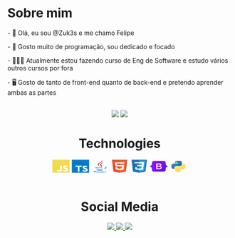 <div>
	<h1>Sobre mim</h1>
	<p>- 👋 Olá, eu sou @Zuk3s e me chamo Felipe</p>
	<p>- 👀 Gosto muito de programação, sou dedicado e focado</p>
	<p>- 👨🏻‍💻 Atualmente estou fazendo curso de Eng de Software e estudo vários outros cursos por fora</p>
	<p>- 🖥️ Gosto de tanto de front-end quanto de back-end e pretendo aprender ambas as partes</p>

</div>
<br>
<div align="center">
	<picture>
  		<source
		    srcset="https://github-readme-stats.vercel.app/api?username=Zuk3s&show_icons=true&theme=dark&icon_color=F2C53D"
		    media="(prefers-color-scheme: dark)"
		/>
		<source
		    srcset="https://github-readme-stats.vercel.app/api?username=Zuk3s&show_icons=true&title_color=000000&icon_color=3E7BAC"
		    media="(prefers-color-scheme: light), (prefers-color-scheme: no-preference)"
		/>
		  <img height="190px" src="https://github-readme-stats.vercel.app/api?username=Zuk3s&show_icons=true" />
	</picture>
	<picture>
  		<source
		    srcset="https://github-readme-stats.vercel.app/api/top-langs/?username=Zuk3s&show_icons=true&theme=dark&size_weight=0&count_weight=1&langs_count=5&layout=donut"
		    media="(prefers-color-scheme: dark)"
		/>
		<source
		    srcset="https://github-readme-stats.vercel.app/api/top-langs/?username=Zuk3s&show_icons=true&size_weight=0&count_weight=1&langs_count=5&layout=donut&title_color=000000"
		    media="(prefers-color-scheme: light), (prefers-color-scheme: no-preference)"
		/>
		  <img height="190px" src="https://github-readme-stats.vercel.app/api/top-langs/?username=Zuk3s&size_weight=0&count_weight=1&langs_count=5&layout=donut"/>
	</picture>
</div>
		
<div align="center">
	<h1> Technologies </h1>
	<img alt="Zuk3s-Js" height="30" width="40" src="https://raw.githubusercontent.com/devicons/devicon/master/icons/javascript/javascript-plain.svg">
	<img alt="Zuk3s-Ts" height="30" width="40" src="https://raw.githubusercontent.com/devicons/devicon/master/icons/typescript/typescript-original.svg">
	<img alt="Zuk3s-Java" height="30" width="40" src="https://raw.githubusercontent.com/devicons/devicon/master/icons/java/java-original.svg">
	<img alt="Zuk3s-HTML" height="30" width="40" src="https://raw.githubusercontent.com/devicons/devicon/master/icons/html5/html5-original.svg">
	<img alt="Zuk3s-CSS" height="30" width="40" src="https://raw.githubusercontent.com/devicons/devicon/master/icons/css3/css3-original.svg">
	<img alt="Zuk3s-CSS" height="30" width="40" src="https://raw.githubusercontent.com/devicons/devicon/master/icons/bootstrap/bootstrap-original.svg">
	<img alt="Zuk3s-Python" height="30" width="40" src="https://raw.githubusercontent.com/devicons/devicon/master/icons/python/python-original.svg">
</div>

<br>

<div align="center">
	<h1> Social Media </h1>
	<a href="https://www.instagram.com/felipe_mac14" target="_blank">
		<img src="https://img.shields.io/badge/-Instagram-%23E4405F?style=for-the-badge&logo=instagram&logoColor=white" target="_blank">
	</a>
	<a href="mailto:felipe.macedo2908@gmail.com">
		<img src="https://img.shields.io/badge/-Gmail-%23333?style=for-the-badge&logo=gmail&logoColor=white" target="_blank">
	</a>
	<a href="https://www.linkedin.com/in/felipe-macedo-31b26a235/" target="_blank">
		<img src="https://img.shields.io/badge/-LinkedIn-%230077B5?style=for-the-badge&logo=linkedin&logoColor=white" target="_blank">
	</a> 
</div>  
  
